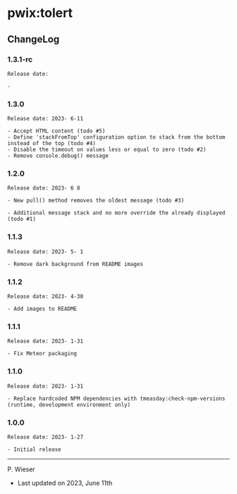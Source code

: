 # pwix:tolert

## ChangeLog

### 1.3.1-rc

    Release date: 

    - 

### 1.3.0

    Release date: 2023- 6-11

    - Accept HTML content (todo #5)
    - Define 'stackFromTop' configuration option to stack from the bottom instead of the top (todo #4)
    - Disable the timeout on values less or equal to zero (todo #2)
    - Remove console.debug() message

### 1.2.0

    Release date: 2023- 6 8

    - New pull() method removes the oldest message (todo #3)

    - Additional message stack and no more override the already displayed (todo #1)

### 1.1.3

    Release date: 2023- 5- 1

    - Remove dark background from README images

### 1.1.2

    Release date: 2023- 4-30

    - Add images to README

### 1.1.1

    Release date: 2023- 1-31

    - Fix Meteor packaging

### 1.1.0

    Release date: 2023- 1-31

    - Replace hardcoded NPM dependencies with tmeasday:check-npm-versions (runtime, development environment only)

### 1.0.0

    Release date: 2023- 1-27

    - Initial release

---
P. Wieser
- Last updated on 2023, June 11th

